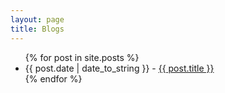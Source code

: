 ```yaml
---
layout: page
title: Blogs
---
```


<ul>
	{% for post in site.posts %}
	<li>
{{ post.date | date_to_string }} -
  <a href="{{ post.url }}">
    {{ post.title }}
  </a>
  </li>
{% endfor %}
</ul>

